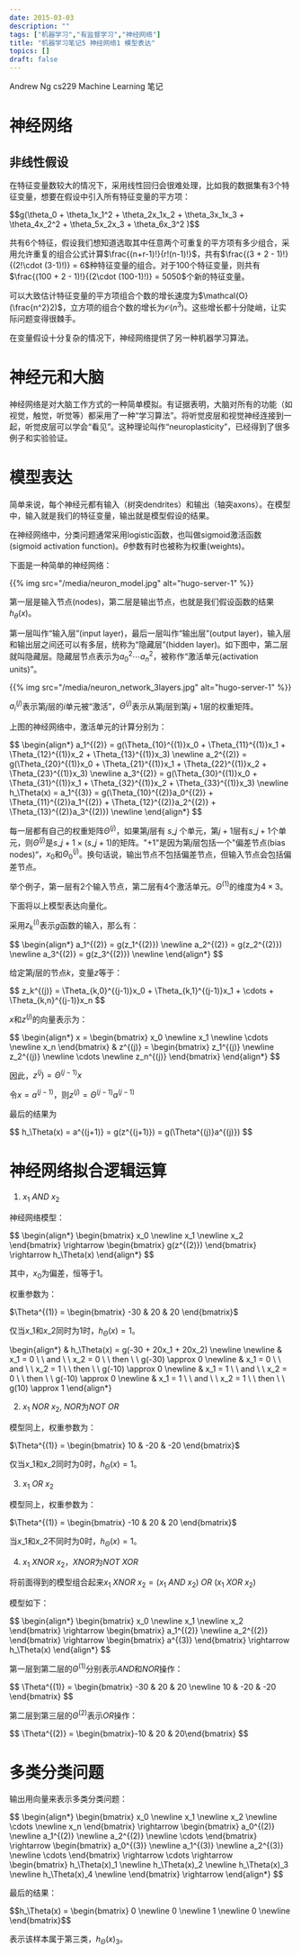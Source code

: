 ```yaml
---
date: 2015-03-03
description: ""
tags: ["机器学习","有监督学习","神经网络"]
title: "机器学习笔记5 神经网络1 模型表达"
topics: []
draft: false
---
```

Andrew Ng cs229 Machine Learning 笔记

# 神经网络

## 非线性假设

在特征变量数较大的情况下，采用线性回归会很难处理，比如我的数据集有3个特征变量，想要在假设中引入所有特征变量的平方项：

<div>
$$g(\theta_0 + \theta_1x_1^2 + \theta_2x_1x_2 + \theta_3x_1x_3  + \theta_4x_2^2 + \theta_5x_2x_3  + \theta_6x_3^2 )$$
</div>

共有6个特征，假设我们想知道选取其中任意两个可重复的平方项有多少组合，采用允许重复的组合公式计算$\frac{(n+r-1)!}{r!(n-1)!}$，共有$\frac{(3 + 2 - 1)!}{(2!\cdot (3-1)!)} = 6$种特征变量的组合。对于100个特征变量，则共有$\frac{(100 + 2 - 1)!}{(2\cdot (100-1)!)} = 5050$个新的特征变量。

可以大致估计特征变量的平方项组合个数的增长速度为$\mathcal{O}(\frac{n^2}2)$，立方项的组合个数的增长为$\mathcal{O}(n^3)$。这些增长都十分陡峭，让实际问题变得很棘手。

在变量假设十分复杂的情况下，神经网络提供了另一种机器学习算法。
<!--more-->
# 神经元和大脑

神经网络是对大脑工作方式的一种简单模拟。有证据表明，大脑对所有的功能（如视觉，触觉，听觉等）都采用了一种“学习算法”。将听觉皮层和视觉神经连接到一起，听觉皮层可以学会“看见”。这种理论叫作“neuroplasticity”，已经得到了很多例子和实验验证。

# 模型表达

简单来说，每个神经元都有输入（树突dendrites）和输出（轴突axons）。在模型中，输入就是我们的特征变量，输出就是模型假设的结果。

在神经网络中，分类问题通常采用logistic函数，也叫做sigmoid激活函数(sigmoid activation function)。$\theta$参数有时也被称为权重(weights)。

下面是一种简单的神经网络：

{{% img src="/media/neuron_model.jpg" alt="hugo-server-1" %}}

第一层是输入节点(nodes)，第二层是输出节点，也就是我们假设函数的结果$h_{\theta}(x)$。

第一层叫作“输入层”(input layer)，最后一层叫作“输出层”(output layer)，输入层和输出层之间还可以有多层，统称为“隐藏层”(hidden layer)。如下图中，第二层就叫隐藏层。隐藏层节点表示为$a^2_0 \cdots a^2_n$，被称作“激活单元(activation units)”。

{{% img src="/media/neuron_network_3layers.jpg" alt="hugo-server-1" %}}

$a_i^{(j)}$表示第$j$层的$i$单元被“激活”，$\Theta^{(j)}$表示从第$j$层到第$j+1$层的权重矩阵。

上图的神经网络中，激活单元的计算分别为：

<div>
$$
\begin{align*}
a_1^{(2)} = g(\Theta_{10}^{(1)}x_0 + \Theta_{11}^{(1)}x_1 + \Theta_{12}^{(1)}x_2 + \Theta_{13}^{(1)}x_3) \newline
a_2^{(2)} = g(\Theta_{20}^{(1)}x_0 + \Theta_{21}^{(1)}x_1 + \Theta_{22}^{(1)}x_2 + \Theta_{23}^{(1)}x_3) \newline
a_3^{(2)} = g(\Theta_{30}^{(1)}x_0 + \Theta_{31}^{(1)}x_1 + \Theta_{32}^{(1)}x_2 + \Theta_{33}^{(1)}x_3) \newline
h_\Theta(x) = a_1^{(3)} = g(\Theta_{10}^{(2)}a_0^{(2)} + \Theta_{11}^{(2)}a_1^{(2)} + \Theta_{12}^{(2)}a_2^{(2)} + \Theta_{13}^{(2)}a_3^{(2)}) \newline
\end{align*}
$$
</div>

每一层都有自己的权重矩阵$\Theta^{(j)}$，如果第$j$层有 $s\_j$ 个单元，第$j+1$层有$s\_{j+1}$个单元，则$\Theta^{(j)}$是$s\_{j+1} \times (s\_j+1)$的矩阵。"+1"是因为第$j$层包括一个"偏差节点(bias nodes)“，$x_0$和$\Theta_0^{(j)}$。换句话说，输出节点不包括偏差节点，但输入节点会包括偏差节点。

举个例子，第一层有2个输入节点，第二层有4个激活单元。$\Theta^{(1)}$的维度为$4 \times 3$。

下面将以上模型表达向量化。

采用$z^{(i)}_k$表示$g$函数的输入，那么有：

<div>
$$
\begin{align*}
a_1^{(2)} = g(z_1^{(2)}) \newline
a_2^{(2)} = g(z_2^{(2)}) \newline
a_3^{(2)} = g(z_3^{(2)}) \newline
\end{align*}
$$
</div>

给定第$j$层的节点$k$，变量$z$等于：

<div>
$$
z_k^{(j)} = \Theta_{k,0}^{(j-1)}x_0 + \Theta_{k,1}^{(j-1)}x_1 + \cdots + \Theta_{k,n}^{(j-1)}x_n 
$$
<div>

$x$和$z^{(j)}$的向量表示为：

<div>
$$
\begin{align*}
x = 
\begin{bmatrix}
x_0 \newline
x_1 \newline
\cdots \newline
x_n
\end{bmatrix} &
z^{(j)} = 
\begin{bmatrix}
z_1^{(j)} \newline
z_2^{(j)} \newline
\cdots \newline
z_n^{(j)}
\end{bmatrix}
\end{align*}
$$
</div>

因此，$z^{(j}) = \Theta^{(j-1)} x$

令$x = a^{(j-1)}$，则$z^{(j)} = \Theta^{(j-1)}a^{(j-1)}$

最后的结果为

<div>
$$
h_\Theta(x) = a^{(j+1)} = g(z^{(j+1)}) = g(\Theta^{(j)}a^{(j)})
$$
</div>

# 神经网络拟合逻辑运算

1. $x_1\ AND\ x_2$

神经网络模型：

<div>
$$
\begin{align*}
\begin{bmatrix}
x_0 \newline
x_1 \newline
x_2
\end{bmatrix} \rightarrow
\begin{bmatrix}
g(z^{(2)})
\end{bmatrix} \rightarrow
h_\Theta(x)
\end{align*}
$$
</div>

其中，$x_0$为偏差，恒等于1。

权重参数为：

<div>
$\Theta^{(1)} = 
\begin{bmatrix}
-30 & 20 & 20
\end{bmatrix}$
</div>

仅当$x\_1$和$x\_2$同时为1时，$h_{\Theta}(x) = 1$。

<div>
\begin{align*}
& h_\Theta(x) = g(-30 + 20x_1 + 20x_2) \newline
\newline
& x_1 = 0 \ \ and \ \ x_2 = 0 \ \ then \ \ g(-30) \approx 0 \newline
& x_1 = 0 \ \ and \ \ x_2 = 1 \ \ then \ \ g(-10) \approx 0 \newline
& x_1 = 1 \ \ and \ \ x_2 = 0 \ \ then \ \ g(-10) \approx 0 \newline
& x_1 = 1 \ \ and \ \ x_2 = 1 \ \ then \ \ g(10) \approx 1
\end{align*}
</div>

2. $x_1\ NOR\ x_2$, $NOR$为$NOT\ OR$

模型同上，权重参数为：

<div>
$\Theta^{(1)} = 
\begin{bmatrix}
10 & -20 & -20
\end{bmatrix}$
</div>

仅当$x\_1$和$x\_2$同时为0时，$h_{\Theta}(x) = 1$。

3. $x_1\ OR\ x_2$

模型同上，权重参数为：

<div>
$\Theta^{(1)} = 
\begin{bmatrix}
-10 & 20 & 20
\end{bmatrix}$
</div>

当$x\_1$和$x\_2$不同时为0时，$h_{\Theta}(x) = 1$。

4. $x_1\ XNOR\ x_2$，$XNOR$为$NOT\ XOR$

将前面得到的模型组合起来$x_1\ XNOR\ x_2 = (x_1\ AND\ x_2)\ OR\ (x_1\ XOR\ x_2)$

模型如下：

<div>
$$
\begin{align*}
\begin{bmatrix}
x_0 \newline
x_1 \newline
x_2
\end{bmatrix} \rightarrow
\begin{bmatrix}
a_1^{(2)} \newline
a_2^{(2)} 
\end{bmatrix} \rightarrow
\begin{bmatrix}
a^{(3)}
\end{bmatrix} \rightarrow
h_\Theta(x)
\end{align*}
$$
</div>

第一层到第二层的$\Theta^{(1)}$分别表示$AND$和$NOR$操作：

<div>
$$
\Theta^{(1)} = 
\begin{bmatrix}
-30 & 20 & 20 \newline
10 & -20 & -20
\end{bmatrix}
$$
</div>	

第二层到第三层的$\Theta^{(2)}$表示$OR$操作：

<div>
$$
\Theta^{(2)} = 
\begin{bmatrix}-10 & 20 & 20\end{bmatrix}
$$
</div>

# 多类分类问题

输出用向量来表示多类分类问题：

<div>
$$
\begin{align*}
\begin{bmatrix}
x_0 \newline
x_1 \newline
x_2 \newline
\cdots \newline
x_n
\end{bmatrix} \rightarrow
\begin{bmatrix}
a_0^{(2)} \newline
a_1^{(2)} \newline
a_2^{(2)} \newline
\cdots
\end{bmatrix} \rightarrow
\begin{bmatrix}
a_0^{(3)} \newline
a_1^{(3)} \newline
a_2^{(3)} \newline
\cdots
\end{bmatrix} \rightarrow \cdots \rightarrow
\begin{bmatrix}
h_\Theta(x)_1 \newline
h_\Theta(x)_2 \newline
h_\Theta(x)_3 \newline
h_\Theta(x)_4 \newline
\end{bmatrix} \rightarrow
\end{align*}
$$
</div>

最后的结果：

<div>
$$h_\Theta(x) = 
\begin{bmatrix}
0 \newline
0 \newline
1 \newline
0 \newline
\end{bmatrix}$$
</div>

表示该样本属于第三类，$h_{\Theta}(x)_3$。